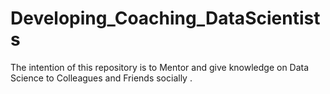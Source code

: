 # Developing_Coaching_DataScientists

  The intention of this repository is to Mentor and give knowledge on Data Science to Colleagues and Friends socially .
